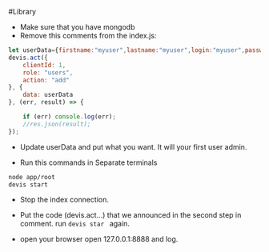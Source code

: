 #Library
* Make sure that you have mongodb
* Remove this comments from the index.js:
```javascript
let userData={firstname:"myuser",lastname:"myuser",login:"myuser",password:"sdsd",email:"myuser@email.com",admin:true};
devis.act({
    clientId: 1,
    role: "users", 
    action: "add"
}, {
    data: userData
}, (err, result) => {

    if (err) console.log(err);
    //res.json(result);
});

```
* Update userData and put what you want. It will your first user admin.

* Run this commands in Separate terminals

```bash
node app/root
devis start
```

* Stop the index connection.
* Put the code (devis.act...) that we announced in the second step in comment.
run ```devis star ``` again.

* open your browser open 127.0.0.1:8888 and log.

